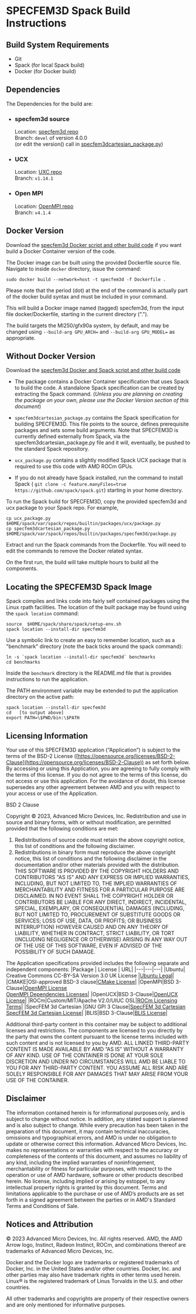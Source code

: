 # SPECFEM3D Spack Build Instructions

## Build System Requirements
- Git
- Spack (for local Spack build)
- Docker (for Docker build)

## Dependencies 
The Dependencies for the build are:

- ### specfem3d  source
    Location: [specfem3d repo](https://github.com/geodynamics/specfem3d)  
    Branch: `devel` of version 4.0.0  
    (or edit the version() call in [specfem3dcartesian_package.py](/specfem3dCartesian/docker/specfem3dcartesian_package.py))

- ### UCX 
    Location: [UXC repo](https://github.com/openucx/ucx)  
    Branch: `v1.14.1`   

- ### Open MPI
    Location: [OpenMPI repo](https://github.com/open-mpi/ompi)  
    Branch: `v4.1.4`  


## Docker Version
Download the [specfem3d Docker script and other build code](/specfem3d/docker-spack) if you want build a Docker Container version of the code.

The Docker image can be built using the provided Dockerfile source file. Navigate to inside `docker` directory, issue the command:
```
sudo docker build --network=host -t specfem3d -f Dockerfile .
```
Please note that the period (dot) at the end of the command is actually part of the docker build syntax and must be included in your command.

This will build a Docker image named (tagged) specfem3d, from the input file docker/Dockerfile, starting in the current directory (".").
 
The build targets the MI250/gfx90a system, by default, and may be changed using `--build-arg GPU_ARCH=`  and `--build-arg GPU_MODEL=`  as appropriate.

## Without Docker Version
Download the [specfem3d Docker and Spack script and other build code](/specfem3d/docker-spack)

- The package contains a Docker Container specification that uses Spack to build the code. A standalone Spack specification can be created by extracting the Spack command. (*Unless you are planning on creating the package on your own, please use the Docker Version section of this document*)

- `specfem3dcartesian_package.py` contains the Spack specification for building SPECFEM3D. This file points to the source, defines prerequisite packages and sets some build arguments.  Note that SPECFEM3D is currently defined externally from Spack, via the specfem3dcartesian_package.py file and it will, eventually, be pushed to the standard Spack repository.
 
- `ucx_package.py` contains a slightly modified Spack UCX package that is required to use this code with AMD ROCm GPUs. 

- If you do not already have Spack installed, run the command to install Spack ( `git clone -c feature.manyFiles=true https://github.com/spack/spack.git`) starting in your home directory. 

To run the Spack build for SPECFEM3D, copy the provided specfem3d and ucx package to your Spack repo. For example,  
```
cp ucx_package.py                   $HOME/spack/var/spack/repos/builtin/packages/ucx/package.py  
cp specfem3dcartesian_package.py    $HOME/spack/var/spack/repos/builtin/packages/specfem3d/package.py  
```
Extract and run the Spack commands from the Dockerfile. You will need to edit the commands to remove the Docker related syntax.

On the first run, the build will take multiple hours to build all the components. 

## Locating the SPECFEM3D Spack Image
Spack compiles and links code into fairly self contained packages using the Linux rpath facilities. The location of the built package may be found using the `spack location` command:
```
source  $HOME/spack/share/spack/setup-env.sh
spack location --install-dir specfem3d
```
Use a symbolic link to create an easy to remember location, such as a "benchmark" directory (note the back ticks around the spack command):
```
ln -s `spack location --install-dir specfem3d` benchmarks
cd benchmarks
```
Inside the `benchmark` directory is the README.md file that is  provides instructions to run the application. 

The PATH environment variable may be extended to put the application directory on the active path:
```
spack location --install-dir specfem3d  
cd   [to output above]  
export PATH=\$PWD/bin:\$PATH  
```

## Licensing Information
Your use of this SPECFEM3D application (“Application”) is subject to the terms of the BSD-2 License ([https://opensource.org/licenses/BSD-2-Clause](https://opensource.org/licenses/BSD-2-Clause)) as set forth below. By accessing or using this Application, you are agreeing to fully comply with the terms of this license. If you do not agree to the terms of this license, do not access or use this application. For the avoidance of doubt, this license supersedes any other agreement between AMD and you with respect to your access or use of the Application.

BSD 2 Clause

Copyright © 2023, Advanced Micro Devices, Inc. Redistribution and use in source and binary forms, with or without modification, are permitted provided that the following conditions are met:

1.  Redistributions of source code must retain the above copyright notice, this list of conditions and the following disclaimer.
2.  Redistributions in binary form must reproduce the above copyright notice, this list of conditions and the following disclaimer in the documentation and/or other materials provided with the distribution. THIS SOFTWARE IS PROVIDED BY THE COPYRIGHT HOLDERS AND CONTRIBUTORS "AS IS" AND ANY EXPRESS OR IMPLIED WARRANTIES, INCLUDING, BUT NOT LIMITED TO, THE IMPLIED WARRANTIES OF MERCHANTABILITY AND FITNESS FOR A PARTICULAR PURPOSE ARE DISCLAIMED. IN NO EVENT SHALL THE COPYRIGHT HOLDER OR CONTRIBUTORS BE LIABLE FOR ANY DIRECT, INDIRECT, INCIDENTAL, SPECIAL, EXEMPLARY, OR CONSEQUENTIAL DAMAGES (INCLUDING, BUT NOT LIMITED TO, PROCUREMENT OF SUBSTITUTE GOODS OR SERVICES; LOSS OF USE, DATA, OR PROFITS; OR BUSINESS INTERRUPTION) HOWEVER CAUSED AND ON ANY THEORY OF LIABILITY, WHETHER IN CONTRACT, STRICT LIABILITY, OR TORT (INCLUDING NEGLIGENCE OR OTHERWISE) ARISING IN ANY WAY OUT OF THE USE OF THIS SOFTWARE, EVEN IF ADVISED OF THE POSSIBILITY OF SUCH DAMAGE.

The Application specifications provided includes the following separate and independent components: 
|Package | License | URL|
|---|---|---|
|Ubuntu| Creative Commons CC-BY-SA Version 3.0 UK License |[Ubuntu Legal](https://ubuntu.com/legal)|
|CMAKE|OSI-approved BSD-3 clause|[CMake License](https://cmake.org/licensing/)|
|OpenMPI|BSD 3-Clause|[OpenMPI License](https://www-lb.open-mpi.org/community/license.php)<br /> [OpenMPI Dependencies Licenses](https://docs.open-mpi.org/en/v5.0.x/license/index.html)|
|OpenUCX|BSD 3-Clause|[OpenUCX License](https://openucx.org/license/)|
|ROCm|Custom/MIT/Apache V2.0/UIUC OSL|[ROCm Licensing Terms](https://rocm.docs.amd.com/en/latest/about/license.html)|
|SpecFEM 3d Cartesian |GNU GPl 3 Clause|[SpecFEM 3d Cartesian](https://specfem3d.readthedocs.io/en/latest/01_introduction/)<br />[SpecFEM 3d Cartesian License](https://specfem3d.readthedocs.io/en/latest/D_license/#license)|
|BLIS|BSD 3-Clause|[BLIS License](https://github.com/amd/blis/blob/master/LICENSE)|


Additional third-party content in this container may be subject to additional licenses and restrictions. The components are licensed to you directly by the party that owns the content pursuant to the license terms included with such content and is not licensed to you by AMD. ALL LINKED THIRD-PARTY CONTENT IS MADE AVAILABLE BY AMD “AS IS” WITHOUT A WARRANTY OF ANY KIND. USE OF THE CONTAINER IS DONE AT YOUR SOLE DISCRETION AND UNDER NO CIRCUMSTANCES WILL AMD BE LIABLE TO YOU FOR ANY THIRD-PARTY CONTENT. YOU ASSUME ALL RISK AND ARE SOLELY RESPONSIBLE FOR ANY DAMAGES THAT MAY ARISE FROM YOUR USE OF THE CONTAINER.

## Disclaimer
The information contained herein is for informational purposes only, and is subject to change without notice. In addition, any stated support is planned and is also subject to change. While every precaution has been taken in the preparation of this document, it may contain technical inaccuracies, omissions and typographical errors, and AMD is under no obligation to update or otherwise correct this information. Advanced Micro Devices, Inc. makes no representations or warranties with respect to the accuracy or completeness of the contents of this document, and assumes no liability of any kind, including the implied warranties of noninfringement, merchantability or fitness for particular purposes, with respect to the operation or use of AMD hardware, software or other products described herein. No license, including implied or arising by estoppel, to any intellectual property rights is granted by this document. Terms and limitations applicable to the purchase or use of AMD’s products are as set forth in a signed agreement between the parties or in AMD's Standard Terms and Conditions of Sale.   

## Notices and Attribution
© 2023 Advanced Micro Devices, Inc. All rights reserved. AMD, the AMD Arrow logo, Instinct, Radeon Instinct, ROCm, and combinations thereof are trademarks of Advanced Micro Devices, Inc.  

Docker and the Docker logo are trademarks or registered trademarks of Docker, Inc. in the United States and/or other countries. Docker, Inc. and other parties may also have trademark rights in other terms used herein.  Linux® is the registered trademark of Linus Torvalds in the U.S. and other countries.    

All other trademarks and copyrights are property of their respective owners and are only mentioned for informative purposes.
